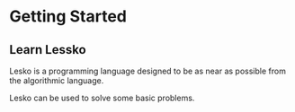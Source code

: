 # Getting Started

## Learn Lessko

Lesko is a programming language designed to be as near as possible from the algorithmic language.

Lesko can be used to solve some basic problems.

